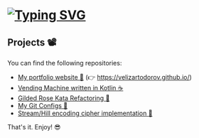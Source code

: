 # [![Typing SVG](https://readme-typing-svg.herokuapp.com/?lines=Hello,+it's+Velizar!+👋;Welcome+to+my+GitHub+profile!+😎)](https://git.io/typing-svg)

## Projects 📽️

You can find the following repositories:

* [My portfolio website 💼]([https://velizartodorov.github.io](https://github.com/velizartodorov/velizartodorov.github.io)) (👉 <https://velizartodorov.github.io/>)
* [Vending Machine written in Kotlin ☕](https://github.com/velizartodorov/VendingMachine)
* [Gilded Rose Kata Refactoring 🔨](https://github.com/velizartodorov/GildedRose-Refactoring-Kata/tree/feature/add-conjuring-item)
* [My Git Configs 🌿](https://github.com/velizartodorov/GitCommandsConfigs)
* [Stream/Hill encoding cipher implementation 🔐](https://github.com/velizartodorov/cryptographyStreamHillCipher)

That's it. Enjoy! 😎
